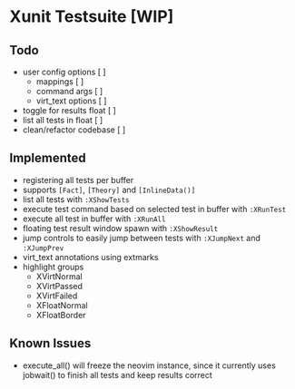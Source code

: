 # Xunit Testsuite [WIP] 

## Todo

+ user config options [  ]
  + mappings [  ]
  + command args [  ]
  + virt_text options [  ]
+ toggle for results float [  ]
+ list all tests in float [  ]
+ clean/refactor codebase [  ]

## Implemented
+ registering all tests per buffer
+ supports `[Fact]`, `[Theory]` and  `[InlineData()]`
+ list all tests with `:XShowTests`
+ execute test command based on selected test in buffer with `:XRunTest`
+ execute all test in buffer with `:XRunAll`
+ floating test result window spawn with `:XShowResult`
+ jump controls to easily jump between tests with `:XJumpNext` and `:XJumpPrev`
+ virt_text annotations using extmarks
+ highlight groups
  + XVirtNormal
  + XVirtPassed
  + XVirtFailed
  + XFloatNormal
  + XFloatBorder

## Known Issues
+ execute_all() will freeze the neovim instance, since it currently uses jobwait() to finish all tests and keep results correct 


